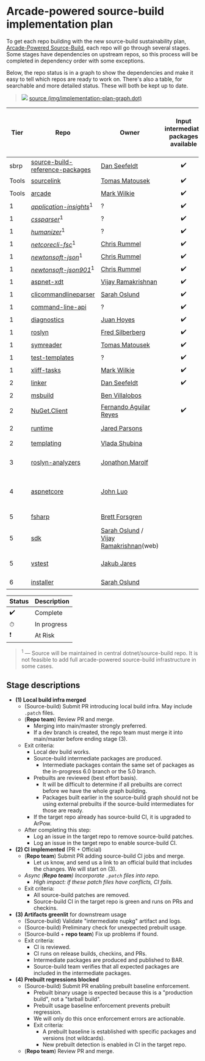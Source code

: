 # Arcade-powered source-build implementation plan

To get each repo building with the new source-build sustainability plan, [Arcade-Powered Source-Build](./README.md), each repo will go through several stages. Some stages have dependencies on upstream repos, so this process will be completed in dependency order with some exceptions.

Below, the repo status is in a graph to show the dependencies and make it easy to tell which repos are ready to work on. There's also a table, for searchable and more detailed status. These will both be kept up to date.

> ![](https://pointillism.io/dotnet/source-build/blob/main/Documentation/planning/arcade-powered-source-build/img/implementation-plan-graph.dot.svg)
> [source (img/implementation-plan-graph.dot)](img/implementation-plan-graph.dot)

| Tier | Repo | Owner | Input intermediate packages available | (Stage 1)<br>Local build infra merged | (Stage 2)<br>CI implemented | (Stage 3)<br>Artifacts greenlit | (Stage 4)<br>Prebuilt regressions blocked |
| --- | --- | --- | :---: | :---: | :---: | :---: | :---: |
| sbrp | [source-build-reference-packages](https://github.com/dotnet/source-build-reference-packages) | [Dan Seefeldt](https://github.com/dseefeld) | ✔️ | ✔️ | ✔️ | ✔️ | [issue](https://github.com/dotnet/source-build/issues/2192) |
| Tools | [sourcelink](https://github.com/dotnet/sourcelink) | [Tomas Matousek](https://github.com/tmat) | ✔️ | ✔️ | ✔️ | ✔️ | [issue](https://github.com/dotnet/source-build/issues/) |
| Tools | [arcade](https://github.com/dotnet/arcade) | [Mark Wilkie](https://github.com/markwilkie) | ✔️ | ✔️ | ✔️ | ✔️ | [issue](https://github.com/dotnet/source-build/issues/) |
| 1 | *[application-insights](https://github.com/dotnet/source-build/tree/master/src)*<sup>1</sup> | ? | ✔️ | ✔️ | ✔️ | ✔️ | [issue](https://github.com/dotnet/source-build/issues/2193) |
| 1 | *[cssparser](https://github.com/dotnet/source-build/tree/master/src)*<sup>1</sup> | ? | ✔️ | ✔️ | ✔️ | ✔️ | [issue](https://github.com/dotnet/source-build/issues/2193) |
| 1 | *[humanizer](https://github.com/dotnet/source-build/tree/master/src)*<sup>1</sup> | ? | ✔️ | ✔️ | ✔️ | ✔️ | [issue](https://github.com/dotnet/source-build/issues/2193) |
| 1 | *[netcorecli-fsc](https://github.com/dotnet/source-build/tree/master/src)*<sup>1</sup> | [Chris Rummel](https://github.com/crummel) | ✔️ | ✔️ | ✔️ | ✔️ | [issue](https://github.com/dotnet/source-build/issues/2193) |
| 1 | *[newtonsoft-json](https://github.com/dotnet/source-build/tree/master/src)*<sup>1</sup> | [Chris Rummel](https://github.com/crummel) | ✔️ | ✔️ | ✔️ | ✔️ | [issue](https://github.com/dotnet/source-build/issues/2193) |
| 1 | *[newtonsoft-json901](https://github.com/dotnet/source-build/tree/master/src)*<sup>1</sup> | [Chris Rummel](https://github.com/crummel) | ✔️ | ✔️ | ✔️ | ✔️ | [issue](https://github.com/dotnet/source-build/issues/2193) |
| 1 | [aspnet-xdt](https://github.com/dotnet/xdt) | [Vijay Ramakrishnan](https://github.com/vijayrkn) | ✔️ | ✔️ | ✔️ | ✔️ | [issue](https://github.com/dotnet/source-build/issues/2194) |
| 1 | [clicommandlineparser](https://github.com/dotnet/clicommandlineparser) | [Sarah Oslund](https://github.com/sfoslund) |  ✔️ |  ✔️ |  ✔️ | | [issue](https://github.com/dotnet/source-build/issues/2195) |
| 1 | [command-line-api](https://github.com/dotnet/command-line-api) | ? |  ✔️ | ✔️ | ✔️ | ✔️ | [issue](https://github.com/dotnet/source-build/issues/2196) |
| 1 | [diagnostics](https://github.com/dotnet/diagnostics) | [Juan Hoyes](https://github.com/hoyosjs) | ✔️ | ✔️ | ✔️ | ✔️ | [issue](https://github.com/dotnet/source-build/issues/2197) |
| 1 | [roslyn](https://github.com/dotnet/roslyn) | [Fred Silberberg](https://github.com/333fred) | ✔️ | ✔️ | ✔️ | | [issue](https://github.com/dotnet/source-build/issues/2198) |
| 1 | [symreader](https://github.com/dotnet/symreader) | [Tomas Matousek](https://github.com/tmat) | ✔️ | ✔️ | ✔️ | ✔️ | [issue](https://github.com/dotnet/source-build/issues/2199) |
| 1 | [test-templates](https://github.com/dotnet/test-templates) | ? | ✔️ | ✔️ | ✔️ | ✔️ | [issue](https://github.com/dotnet/source-build/issues/2200) |
| 1 | [xliff-tasks](https://github.com/dotnet/xliff-tasks) | [Mark Wilkie](https://github.com/markwilkie) | ✔️ | ✔️ | ✔️ | ✔️ | [issue](https://github.com/dotnet/source-build/issues/2201) |
| 2 | [linker](https://github.com/mono/linker) | [Dan Seefeldt](https://github.com/dseefeld) | ✔️ | ✔️ | ✔️ | ✔️ | [issue](https://github.com/dotnet/source-build/issues/2202) |
| 2 | [msbuild](https://github.com/dotnet/msbuild) | [Ben Villalobos](https://github.com/BenVillalobos) | | ✔️ | ✔️ | | [issue](https://github.com/dotnet/source-build/issues/2203) |
| 2 | [NuGet.Client](https://github.com/NuGet/NuGet.Client) | [Fernando Aguilar Reyes](https://github.com/dominoFire) | ✔️ | [issue](https://github.com/dotnet/source-build/issues/2069)<br>⏱[PR](https://github.com/NuGet/NuGet.Client/pull/4105) | | | [issue](https://github.com/dotnet/source-build/issues/2204) |
| 2 | [runtime](https://github.com/dotnet/runtime) | [Jared Parsons](https://github.com/jaredpar) | | [issue](https://github.com/dotnet/source-build/issues/2052)<br>⏱[PR](https://github.com/dotnet/runtime/pull/53294) | | | [issue](https://github.com/dotnet/source-build/issues/2205) |
| 2 | [templating](https://github.com/dotnet/templating) | [Vlada Shubina](https://github.com/vlada-shubina) | | ✔️ | ✔️ | | [issue](https://github.com/dotnet/source-build/issues/2206) |
| 3 | [roslyn-analyzers](https://github.com/dotnet/roslyn-analyzers) | [Jonathon Marolf](https://github.com/jmarolf) | | ✔️ | [Official build issue](https://github.com/dotnet/roslyn-analyzers/issues/5136)<br>⏱[PR](https://github.com/dotnet/roslyn-analyzers/pull/5153) | | [issue](https://github.com/dotnet/source-build/issues/2207) |
| 4 | [aspnetcore](https://github.com/dotnet/aspnetcore) | [John Luo](https://github.com/JunTaoLuo) | | ✔️ | [Official build not publising issue](https://github.com/dotnet/aspnetcore/issues/33343)<br>⏱[PR](https://github.com/dotnet/aspnetcore/pull/33558) | | [issue](https://github.com/dotnet/source-build/issues/2208) |
| 5 | [fsharp](https://github.com/dotnet/fsharp) | [Brett Forsgren](https://github.com/brettfo) | | ✔️ | [Patches issue](https://github.com/dotnet/fsharp/issues/11435) | | [issue](https://github.com/dotnet/source-build/issues/2209) |
| 5 | [sdk](https://github.com/dotnet/sdk) | [Sarah Oslund](https://github.com/sfoslund) / [Vijay Ramakrishnan](https://github.com/vijayrkn)(web)| | ✔️ | ✔️ | | [issue](https://github.com/dotnet/source-build/issues/2211) |
| 5 | [vstest](https://github.com/microsoft/vstest) | [Jakub Jares](https://github.com/nohwnd) | | ✔️ | [CI issue](https://github.com/microsoft/vstest/issues/2929)<br>[Patch issue](https://github.com/microsoft/vstest/issues/2930)<br>⏱[PR](https://github.com/microsoft/vstest/pull/2939) | | [issue](https://github.com/dotnet/source-build/issues/2210) |
| 6 | [installer](https://github.com/dotnet/installer) | [Sarah Oslund](https://github.com/sfoslund) | | ✔️ | ✔️ | | [issue](https://github.com/dotnet/source-build/issues/2212) |

| Status | Description |
| --- | --- |
| ✔️ | Complete |
| ⏱ | In progress |
| ❗ | At Risk |

> <sup>1</sup> — Source will be maintained in central dotnet/source-build repo. It is not feasible to add full arcade-powered source-build infrastructure in some cases.

## Stage descriptions

  - **(1) Local build infra merged**
    - (Source-build) Submit PR introducing local build infra. May include `.patch` files.
    - (**Repo team**) Review PR and merge.
      - Merging into main/master strongly preferred.
      - If a dev branch is created, the repo team must merge it into main/master before ending stage (3).
	- Exit criteria:
	  - Local dev build works.
	  - Source-build intermediate packages are produced.
		- Intermediate packages contain the same set of packages as the in-progress 6.0 branch or the 5.0 branch.
	  - Prebuilts are reviewed (best effort basis).
	    - It will be difficult to determine if all prebuilts are correct before we have the whole graph building.
		- Packages built earlier in the source-build graph should not be using external prebuilts if the source-build intermediates for those are ready.
	  - If the target repo already has source-build CI, it is upgraded to ArPow.
    - After completing this step:
	    - Log an issue in the target repo to remove source-build patches.
	    - Log an issue in the target repo to enable source-build CI.
  - **(2) CI implemented** (PR + Official)
    - (**Repo team**) Submit PR adding source-build CI jobs and merge.
      - Let us know, and send us a link to an official build that includes the changes. We will start on (3).
    - *Async (**Repo team**) Incorporate `.patch` files into repo.*
      - *High impact: if these patch files have conflicts, CI fails.*
    - Exit criteria:
      - All source-build patches are removed.
      - Source-build CI in the target repo is green and runs on PRs and checkins.
  - **(3) Artifacts greenlit** for downstream usage
    - (Source-build) Validate "intermediate nupkg" artifact and logs.
    - (Source-build) Preliminary check for unexpected prebuilt usage.
    - (Source-build + **repo team**) Fix up problems if found.
    - Exit criteria:
      - CI is reviewed.
      - CI runs on release builds, checkins, and PRs.
      - Intermediate packages are produced and published to BAR.
      - Source-build team verifies that all expected packages are included in the intermediate packages.
  - **(4) Prebuilt regressions blocked**
    - (Source-build) Submit PR enabling prebuilt baseline enforcement.
      - Prebuilt binary usage is expected because this is a "production build", not a "tarball build".
      - Prebuilt usage baseline enforcement prevents prebuilt regression.
      - We will only do this once enforcement errors are actionable.
      - Exit criteria:
        - A prebuilt baseline is established with specific packages and versions (not wildcards).
        - New prebuilt detection is enabled in CI in the target repo.
    - (**Repo team**) Review PR and merge.
